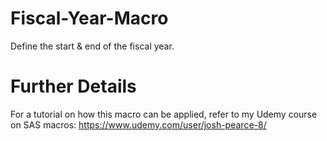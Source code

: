 # Fiscal-Year-Macro
Define the start &amp; end of the fiscal year.

# Further Details
For a tutorial on how this macro can be applied, refer to my Udemy course on SAS macros: https://www.udemy.com/user/josh-pearce-8/
